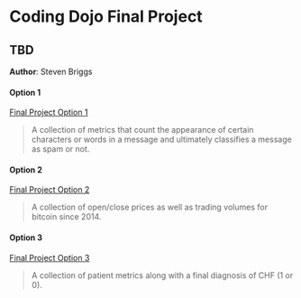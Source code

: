 # Coding Dojo Final Project
## TBD

**Author**: Steven Briggs




#### Option 1
[Final Project Option 1](./Final_Project_Option_1.ipynb)

> A collection of metrics that count the appearance of certain characters or words in a message and ultimately classifies a message as spam or not.

#### Option 2
[Final Project Option 2](./Final_Project_Option_2.ipynbb)

> A collection of open/close prices as well as trading volumes for bitcoin since 2014.


#### Option 3
[Final Project Option 3](./Final_Project_Option_3.ipynbb)

> A collection of patient metrics along with a final diagnosis of CHF (1 or 0).


